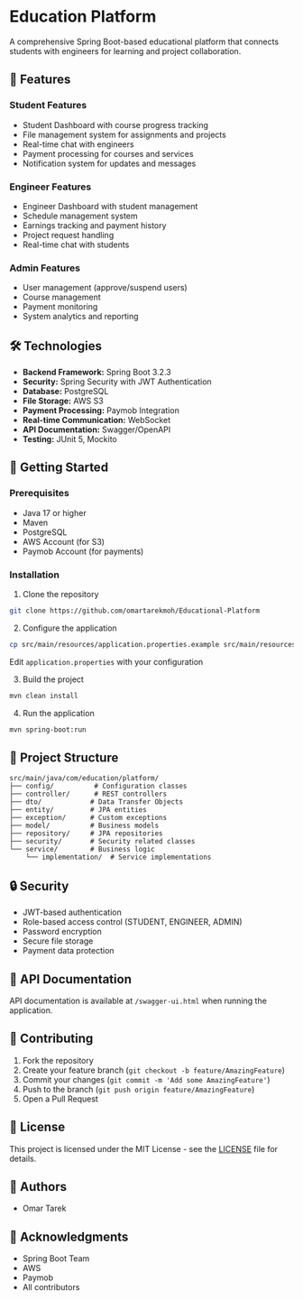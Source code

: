 # Education Platform

A comprehensive Spring Boot-based educational platform that connects students with engineers for learning and project collaboration.

## 🌟 Features

### Student Features

- Student Dashboard with course progress tracking
- File management system for assignments and projects
- Real-time chat with engineers
- Payment processing for courses and services
- Notification system for updates and messages

### Engineer Features

- Engineer Dashboard with student management
- Schedule management system
- Earnings tracking and payment history
- Project request handling
- Real-time chat with students

### Admin Features

- User management (approve/suspend users)
- Course management
- Payment monitoring
- System analytics and reporting

## 🛠️ Technologies

- **Backend Framework:** Spring Boot 3.2.3
- **Security:** Spring Security with JWT Authentication
- **Database:** PostgreSQL
- **File Storage:** AWS S3
- **Payment Processing:** Paymob Integration
- **Real-time Communication:** WebSocket
- **API Documentation:** Swagger/OpenAPI
- **Testing:** JUnit 5, Mockito

## 🚀 Getting Started

### Prerequisites

- Java 17 or higher
- Maven
- PostgreSQL
- AWS Account (for S3)
- Paymob Account (for payments)

### Installation

1. Clone the repository

```bash
git clone https://github.com/omartarekmoh/Educational-Platform
```

2. Configure the application

```bash
cp src/main/resources/application.properties.example src/main/resources/application.properties
```

Edit `application.properties` with your configuration

3. Build the project

```bash
mvn clean install
```

4. Run the application

```bash
mvn spring-boot:run
```

## 📁 Project Structure

```
src/main/java/com/education/platform/
├── config/          # Configuration classes
├── controller/      # REST controllers
├── dto/            # Data Transfer Objects
├── entity/         # JPA entities
├── exception/      # Custom exceptions
├── model/          # Business models
├── repository/     # JPA repositories
├── security/       # Security related classes
└── service/        # Business logic
    └── implementation/  # Service implementations
```

## 🔒 Security

- JWT-based authentication
- Role-based access control (STUDENT, ENGINEER, ADMIN)
- Password encryption
- Secure file storage
- Payment data protection

## 📝 API Documentation

API documentation is available at `/swagger-ui.html` when running the application.

## 🤝 Contributing

1. Fork the repository
2. Create your feature branch (`git checkout -b feature/AmazingFeature`)
3. Commit your changes (`git commit -m 'Add some AmazingFeature'`)
4. Push to the branch (`git push origin feature/AmazingFeature`)
5. Open a Pull Request

## 📄 License

This project is licensed under the MIT License - see the [LICENSE](LICENSE) file for details.

## 👥 Authors

- Omar Tarek

## 🙏 Acknowledgments

- Spring Boot Team
- AWS
- Paymob
- All contributors
